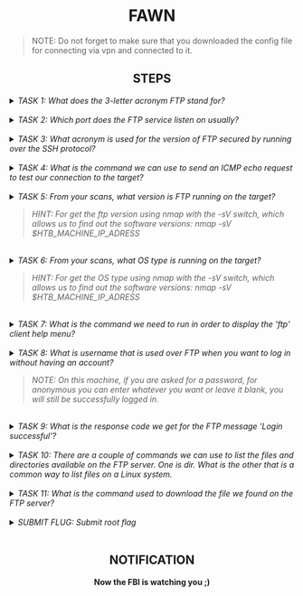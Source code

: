 <h1 align="center">FAWN</h1>

> NOTE: Do not forget to make sure that you downloaded the config file for connecting via vpn and connected to it. 
<h2 align="center">STEPS</h2>

<details> 
    <summary>
        <i>TASK 1: What does the 3-letter acronym FTP stand for? </i>
    </summary><br>
    <b>File Transfer Protocol</b>
</details>
<br>
 
<details> 
    <summary>
        <i>TASK 2: Which port does the FTP service listen on usually?</i>
    </summary><br>
    <b>21</b>
</details>
<br>
 
<details> 
    <summary>
        <i>TASK 3: What acronym is used for the version of FTP secured by running over the SSH protocol?</i>
    </summary><br>
    <b>SFTP</b>
</details>
<br>
 
<details> 
    <summary>
        <i>TASK 4: What is the command we can use to send an ICMP echo request to test our connection to the target?</i>
    </summary><br>
    <b>ping</b>
</details>
<br>

<details> 
    <summary>
        <i>TASK 5: From your scans, what version is FTP running on the target?</i>
        <blockquote cite="HINT">
            <i>HINT: For get the ftp version using nmap with the -sV switch, which allows us to find out the software versions: nmap -sV $HTB_MACHINE_IP_ADRESS</i>
        </blockquote>
    </summary><br>
    <b>vsftpd 3.0.3</b>
</details>
<br>

<details> 
    <summary>
        <i>TASK 6: From your scans, what OS type is running on the target?</i>
        <blockquote cite="HINT">
            <i>HINT: For get the OS type using nmap with the -sV switch, which allows us to find out the software versions: nmap -sV $HTB_MACHINE_IP_ADRESS</i>
        </blockquote>
    </summary><br>
    <b>Unix</b>
</details>
<br>

<details> 
    <summary>
        <i>TASK 7: What is the command we need to run in order to display the 'ftp' client help menu?</i>
    </summary><br>
    <b>ftp -h</b>
</details>
<br>

<details> 
    <summary>
        <i>TASK 8: What is username that is used over FTP when you want to log in without having an account?</i>
        <blockquote cite="NOTE">
            <i>NOTE: On this machine, if you are asked for a password, for anonymous you can enter whatever you want or leave it blank, you will still be successfully logged in.</i>
        </blockquote>
    </summary><br>
    <b>anonymous</b>
</details>
<br>

<details> 
    <summary>
        <i>TASK 9: What is the response code we get for the FTP message 'Login successful'?</i>
    </summary><br>
    <b>230</b>
</details>
<br>

<details> 
    <summary>
        <i>TASK 10: There are a couple of commands we can use to list the files and directories available on the FTP server. One is dir. What is the other that is a common way to list files on a Linux system.</i>
    </summary><br>
    <b>ls</b>
</details>
<br>

<details> 
    <summary>
        <i>TASK 11: What is the command used to download the file we found on the FTP server?</i>
    </summary><br>
    <b>get</b>
</details>
<br>

<details> 
    <summary>
        <i>SUBMIT FLUG: Submit root flag</i>
    </summary><br>
    <b>To receive the flag you need to connect via ftp to the IP address that you receive when you spawn the machine. Next you need to enter the default login and password (see TASK 8), and then download the flag using the get command (ftp does not support cat</b>
</details>
<br>


<h2 align="center">NOTIFICATION</h2>
<p align="center"><b>Now the FBI is watching you ;)</b></p>
